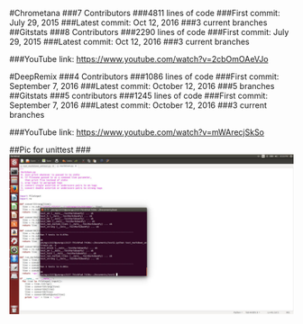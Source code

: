 #Chrometana
###7 Contributors
###4811 lines of code
###First commit: July 29, 2015
###Latest commit: Oct 12, 2016
###3 current branches
##Gitstats 
###8 Contributors
###2290 lines of code
###First commit: July 29, 2015
###Latest commit: Oct 12, 2016
###3 current branches
	
###YouTube link: https://www.youtube.com/watch?v=2cbOmOAeVJo

#DeepRemix
###4 Contributors
###1086 lines of code
###First commit: September 7, 2016
###Latest commit: October 12, 2016
###5 branches
##Gitstats
###5 contributors
###1245 lines of code
###First commit: September 7, 2016
###Latest commit: October 12, 2016
###3 current branches
	
###YouTube link: https://www.youtube.com/watch?v=mWArecjSkSo

##Pic for unittest
###![pic](Image/lab6.jpg)
